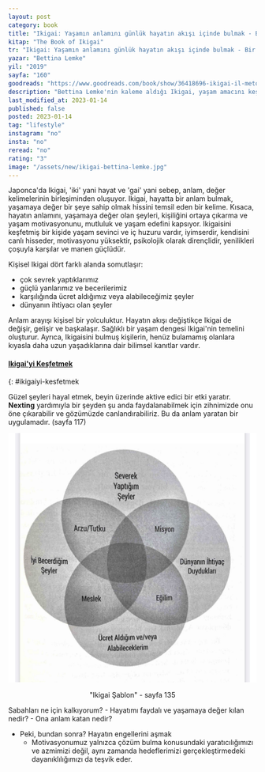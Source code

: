 ```yaml
---
layout: post
category: book
title: "Ikigai: Yaşamın anlamını günlük hayatın akışı içinde bulmak - Bir uygulama kitabi | Bettina Lemke (Kitap)"
kitap: "The Book of Ikigai"
tr: "Ikigai: Yaşamın anlamını günlük hayatın akışı içinde bulmak - Bir uygulama kitabı"
yazar: "Bettina Lemke"
yil: "2019"
sayfa: "160"
goodreads: "https://www.goodreads.com/book/show/36418696-ikigai-il-metodo-giapponese"
description: "Bettina Lemke'nin kaleme aldığı Ikigai, yaşam amacını keşfetmeye yönelik çeşitli uygulamaları ve önerileri içeren rehber bir kitap."
last_modified_at: 2023-01-14
published: false
posted: 2023-01-14
tag: "lifestyle"
instagram: "no"
insta: "no"
reread: "no"
rating: "3"
image: "/assets/new/ikigai-bettina-lemke.jpg"
---
```


Japonca'da Ikigai, 'iki' yani hayat ve 'gai' yani sebep, anlam, değer kelimelerinin birleşiminden oluşuyor. Ikigai, hayatta bir anlam bulmak, yaşamaya değer bir şeye sahip olmak hissini temsil eden bir kelime. Kısaca, hayatın anlamını, yaşamaya değer olan şeyleri, kişiliğini ortaya çıkarma ve yaşam motivasyonunu, mutluluk ve yaşam edefini kapsıyor. Ikigaisini keşfetmiş bir kişide yaşam sevinci ve iç huzuru vardır, iyimserdir, kendisini canlı hisseder, motivasyonu yüksektir, psikolojik olarak dirençlidir, yenilikleri çoşuyla karşılar ve manen güçlüdür. 

Kişisel Ikigai dört farklı alanda somutlaşır:
- çok sevrek yaptıklarımız
- güçlü yanlarımız ve becerilerimiz
- karşılığında ücret aldığımız veya alabileceğimiz şeyler
- dünyanın ihtiyacı olan şeyler

Anlam arayışı kişisel bir yolculuktur. Hayatın akışı değiştikçe Ikigai de değişir, gelişir ve başkalaşır. Sağlıklı bir yaşam dengesi Ikigai'nin temelini oluşturur. Ayrıca, Ikigaisini bulmuş kişilerin, henüz bulamamış olanlara kıyasla daha uzun yaşadıklarına dair bilimsel kanıtlar vardır.

#### [Ikigai'yi Keşfetmek](#ikigaiyi-kesfetmek)
{: #ikigaiyi-kesfetmek 

Güzel şeyleri hayal etmek, beyin üzerinde aktive edici bir etki yaratır. __Nexting__ yardımıyla bir şeyden şu anda faydalanabilmek için zihnimizde onu öne çıkarabilir ve gözümüzde canlandırabiliriz. Bu da anlam yaratan bir uygulamadır. (sayfa 117)

![Ikigai Şablon - sayfa 135](/assets/graph/ikigai-template.jpg)
<center> "Ikigai Şablon" - sayfa 135</center> 

 Sabahları ne için kalkıyorum?
	- Hayatımı faydalı ve yaşamaya değer kılan nedir?
	- Ona anlam katan nedir?
- Peki, bundan sonra? Hayatın engellerini aşmak
	- Motivasyonumuz yalnızca çözüm bulma konusundaki yaratıcılığımızı ve azmimizi değil, aynı zamanda hedeflerimizi gerçekleştirmedeki dayanıklılığımızı da teşvik eder.



